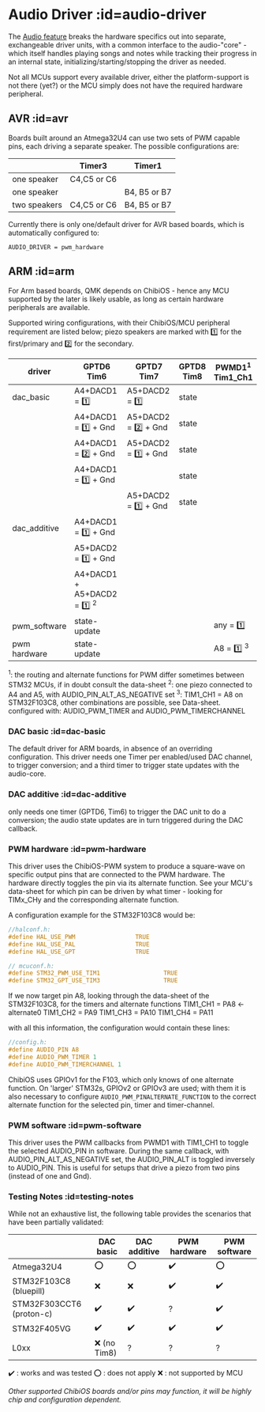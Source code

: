 # Audio Driver :id=audio-driver

The [Audio feature](feature_audio.md) breaks the hardware specifics out into separate, exchangeable driver units, with a common interface to the audio-"core" - which itself handles playing songs and notes while tracking their progress in an internal state, initializing/starting/stopping the driver as needed.

Not all MCUs support every available driver, either the platform-support is not there (yet?) or the MCU simply does not have the required hardware peripheral.


## AVR :id=avr

Boards built around an Atmega32U4 can use two sets of PWM capable pins, each driving a separate speaker.
The possible configurations are:

|              | Timer3      | Timer1       |
|--------------|-------------|--------------|
| one speaker  | C4,C5 or C6 |              |
| one speaker  |             | B4, B5 or B7 |
| two speakers | C4,C5 or C6 | B4, B5 or B7 |

Currently there is only one/default driver for AVR based boards, which is automatically configured to:
```make
AUDIO_DRIVER = pwm_hardware
```


## ARM :id=arm

For Arm based boards, QMK depends on ChibiOS - hence any MCU supported by the later is likely usable, as long as certain hardware peripherals are available.

Supported wiring configurations, with their ChibiOS/MCU peripheral requirement are listed below;
piezo speakers are marked with :one: for the first/primary and :two: for the secondary.

  | driver       | GPTD6<br>Tim6                            | GPTD7<br>Tim7          | GPTD8<br>Tim8 | PWMD1<sup>1</sup><br>Tim1_Ch1 |
  |--------------|------------------------------------------|------------------------|---------------|-------------------------------|
  | dac_basic    | A4+DACD1 = :one:                         | A5+DACD2 = :one:       | state         |                               |
  |              | A4+DACD1 = :one: + Gnd                   | A5+DACD2 = :two: + Gnd | state         |                               |
  |              | A4+DACD1 = :two: + Gnd                   | A5+DACD2 = :one: + Gnd | state         |                               |
  |              | A4+DACD1 = :one: + Gnd                   |                        | state         |                               |
  |              |                                          | A5+DACD2 = :one: + Gnd | state         |                               |
  | dac_additive | A4+DACD1 = :one: + Gnd                   |                        |               |                               |
  |              | A5+DACD2 = :one: + Gnd                   |                        |               |                               |
  |              | A4+DACD1 + A5+DACD2 = :one: <sup>2</sup> |                        |               |                               |
  | pwm_software | state-update                             |                        |               | any = :one:                   |
  | pwm hardware | state-update                             |                        |               | A8 = :one: <sup>3</sup>       |


<sup>1</sup>: the routing and alternate functions for PWM differ sometimes between STM32 MCUs, if in doubt consult the data-sheet
<sup>2</sup>: one piezo connected to A4 and A5, with AUDIO_PIN_ALT_AS_NEGATIVE set
<sup>3</sup>: TIM1_CH1 = A8 on STM32F103C8, other combinations are possible, see Data-sheet. configured with: AUDIO_PWM_TIMER and AUDIO_PWM_TIMERCHANNEL



### DAC basic :id=dac-basic

The default driver for ARM boards, in absence of an overriding configuration.
This driver needs one Timer per enabled/used DAC channel, to trigger conversion; and a third timer to trigger state updates with the audio-core.


### DAC additive :id=dac-additive

only needs one timer (GPTD6, Tim6) to trigger the DAC unit to do a conversion; the audio state updates are in turn triggered during the DAC callback.


### PWM hardware :id=pwm-hardware

This driver uses the ChibiOS-PWM system to produce a square-wave on specific output pins that are connected to the PWM hardware.
The hardware directly toggles the pin via its alternate function. See your MCU's data-sheet for which pin can be driven by what timer - looking for TIMx_CHy and the corresponding alternate function.

A configuration example for the STM32F103C8 would be:
``` c
//halconf.h:
#define HAL_USE_PWM                 TRUE
#define HAL_USE_PAL                 TRUE
#define HAL_USE_GPT                 TRUE
```

``` c
// mcuconf.h:
#define STM32_PWM_USE_TIM1                  TRUE
#define STM32_GPT_USE_TIM3                  TRUE
```

If we now target pin A8, looking through the data-sheet of the STM32F103C8, for the timers and alternate functions
TIM1_CH1 = PA8 <- alternate0
TIM1_CH2 = PA9
TIM1_CH3 = PA10
TIM1_CH4 = PA11

with all this information, the configuration would contain these lines:
``` c
//config.h:
#define AUDIO_PIN A8
#define AUDIO_PWM_TIMER 1
#define AUDIO_PWM_TIMERCHANNEL 1
```

ChibiOS uses GPIOv1 for the F103, which only knows of one alternate function.
On 'larger' STM32s, GPIOv2 or GPIOv3 are used; with them it is also necessary to configure `AUDIO_PWM_PINALTERNATE_FUNCTION` to the correct alternate function for the selected pin, timer and timer-channel.


### PWM software :id=pwm-software

This driver uses the PWM callbacks from PWMD1 with TIM1_CH1 to toggle the selected AUDIO_PIN in software.
During the same callback, with AUDIO_PIN_ALT_AS_NEGATIVE set, the AUDIO_PIN_ALT is toggled inversely to AUDIO_PIN. This is useful for setups that drive a piezo from two pins (instead of one and Gnd).


### Testing Notes :id=testing-notes

While not an exhaustive list, the following table provides the scenarios that have been partially validated:

|                          | DAC basic          | DAC additive       | PWM hardware       | PWM software       |
|--------------------------|--------------------|--------------------|--------------------|--------------------|
| Atmega32U4               | :o:                | :o:                | :heavy_check_mark: | :o:                |
| STM32F103C8 (bluepill)   | :x:                | :x:                | :heavy_check_mark: | :heavy_check_mark: |
| STM32F303CCT6 (proton-c) | :heavy_check_mark: | :heavy_check_mark: | ?                  | :heavy_check_mark: |
| STM32F405VG              | :heavy_check_mark: | :heavy_check_mark: | :heavy_check_mark: | :heavy_check_mark: |
| L0xx                     | :x: (no Tim8)      | ?                  | ?                  | ?                  |


:heavy_check_mark: : works and was tested
:o: : does not apply
:x: : not supported by MCU

*Other supported ChibiOS boards and/or pins may function, it will be highly chip and configuration dependent.*
